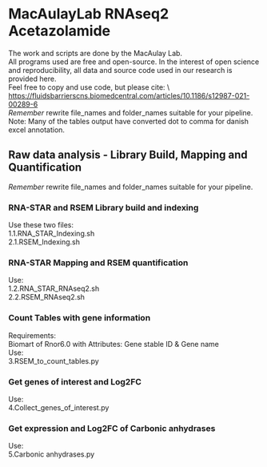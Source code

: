 # MacAulayLab RNAseq2 Acetazolamide #
The work and scripts are done by the MacAulay Lab.\
All programs used are free and open-source.
In the interest of open science and reproducibility, all data and source code used in our research is provided here.\
Feel free to copy and use code, but please cite: \ 
https://fluidsbarrierscns.biomedcentral.com/articles/10.1186/s12987-021-00289-6 \
*Remember* rewrite file_names and folder_names suitable for your pipeline.\
Note: Many of the tables output have converted dot to comma for danish excel annotation.
## Raw data analysis - Library Build, Mapping and Quantification ##
*Remember* rewrite file_names and folder_names suitable for your pipeline.
### RNA-STAR and RSEM Library build and indexing ###
Use these two files:\
1.1.RNA_STAR_Indexing.sh\
2.1.RSEM_Indexing.sh

### RNA-STAR Mapping and RSEM quantification ###
Use:\
1.2.RNA_STAR_RNAseq2.sh\
2.2.RSEM_RNAseq2.sh

### Count Tables with gene information ###
Requirements:\
Biomart of Rnor6.0 with Attributes: Gene stable ID & Gene name\
Use:\
3.RSEM_to_count_tables.py

### Get genes of interest and Log2FC ###
Use:\
4.Collect_genes_of_interest.py

### Get expression and Log2FC of Carbonic anhydrases ###
Use:\
5.Carbonic anhydrases.py
